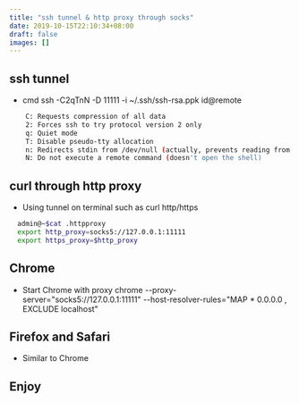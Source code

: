 ```yaml
---
title: "ssh tunnel & http proxy through socks"
date: 2019-10-15T22:10:34+08:00
draft: false
images: []
---
```


## ssh tunnel

- cmd
  ssh -C2qTnN -D 11111 -i ~/.ssh/ssh-rsa.ppk id@remote

``` Bash
    C: Requests compression of all data
    2: Forces ssh to try protocol version 2 only
    q: Quiet mode
    T: Disable pseudo-tty allocation
    n: Redirects stdin from /dev/null (actually, prevents reading from stdin)
    N: Do not execute a remote command (doesn't open the shell)
```

## curl through http proxy

- Using tunnel on terminal such as curl http/https

``` Bash
  admin@~$cat .httpproxy
  export http_proxy=socks5://127.0.0.1:11111
  export https_proxy=$http_proxy
```

## Chrome

- Start Chrome with proxy
  chrome --proxy-server="socks5://127.0.0.1:11111" --host-resolver-rules="MAP * 0.0.0.0 , EXCLUDE localhost"

## Firefox and Safari

- Similar to Chrome

## Enjoy
